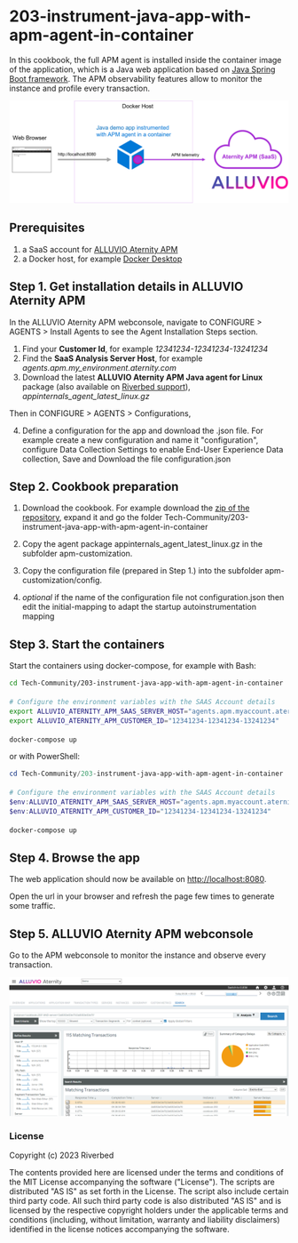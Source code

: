 # 203-instrument-java-app-with-apm-agent-in-container

In this cookbook, the full APM agent is installed inside the container image of the application, which is a Java web application based on [Java Spring Boot framework](https://spring.io/). The APM observability features allow to monitor the instance and profile every transaction.

![Cookbook-203](images/cookbook-203.png)

## Prerequisites

1. a SaaS account for [ALLUVIO Aternity APM](https://www.riverbed.com/products/application-performance-monitoring)
2. a Docker host, for example [Docker Desktop](https://www.docker.com/products/docker-desktop)

## Step 1. Get installation details in ALLUVIO Aternity APM

In the ALLUVIO Aternity APM webconsole, navigate to CONFIGURE > AGENTS > Install Agents to see the Agent Installation Steps section.

1. Find your **Customer Id**, for example *12341234-12341234-13241234*
2. Find the **SaaS Analysis Server Host**, for example *agents.apm.my_environment.aternity.com*
3. Download the latest **ALLUVIO Aternity APM Java agent for Linux** package (also available on [Riverbed support](https://support.riverbed.com/content/support/software/aternity-dem/aternity-apm.html)), *appinternals_agent_latest_linux.gz*

Then in CONFIGURE > AGENTS > Configurations, 

4. Define a configuration for the app and download the .json file. For example create a new configuration and name it "configuration", configure Data Collection Settings to enable End-User Experience Data collection, Save and Download the file configuration.json

## Step 2. Cookbook preparation

1. Download the cookbook. For example download the [zip of the repository](https://github.com/Aternity/Tech-Community/archive/refs/heads/main.zip), expand it and go the folder Tech-Community/203-instrument-java-app-with-apm-agent-in-container
2. Copy the agent package appinternals_agent_latest_linux.gz in the subfolder apm-customization.
3. Copy the configuration file (prepared in Step 1.) into the subfolder apm-customization/config.
   
4. *optional* if the name of the configuration file not configuration.json then edit the initial-mapping to adapt the startup autoinstrumentation mapping 

## Step 3. Start the containers

Start the containers using docker-compose, for example with Bash:

```bash
cd Tech-Community/203-instrument-java-app-with-apm-agent-in-container

# Configure the environment variables with the SAAS Account details
export ALLUVIO_ATERNITY_APM_SAAS_SERVER_HOST="agents.apm.myaccount.aternity.com"
export ALLUVIO_ATERNITY_APM_CUSTOMER_ID="12341234-12341234-13241234"

docker-compose up
```

or with PowerShell:

```PowerShell
cd Tech-Community/203-instrument-java-app-with-apm-agent-in-container

# Configure the environment variables with the SAAS Account details
$env:ALLUVIO_ATERNITY_APM_SAAS_SERVER_HOST="agents.apm.myaccount.aternity.com"
$env:ALLUVIO_ATERNITY_APM_CUSTOMER_ID="12341234-12341234-13241234"

docker-compose up
```

## Step 4. Browse the app

The web application should now be available on [http://localhost:8080](http://localhost:8080).

Open the url in your browser and refresh the page few times to generate some traffic.

## Step 5. ALLUVIO Aternity APM webconsole 

Go to the APM webconsole to monitor the instance and observe every transaction.

![ALLUVIO Aternity APM Transactions](images/cookbook-203-transactions.png)

### License

Copyright (c) 2023 Riverbed

The contents provided here are licensed under the terms and conditions of the MIT License accompanying the software ("License"). The scripts are distributed "AS IS" as set forth in the License. The script also include certain third party code. All such third party code is also distributed "AS IS" and is licensed by the respective copyright holders under the applicable terms and conditions (including, without limitation, warranty and liability disclaimers) identified in the license notices accompanying the software.
